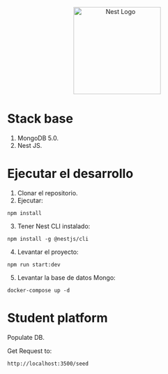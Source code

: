 <p align="center">
  <a href="http://nestjs.com/" target="blank"><img src="https://nestjs.com/img/logo-small.svg" width="200" alt="Nest Logo" /></a>
</p>

# Stack base

1. MongoDB 5.0.
2. Nest JS.

# Ejecutar el desarrollo

1. Clonar el repositorio.
2. Ejecutar:

```
npm install
```

3. Tener Nest CLI instalado:

```
npm install -g @nestjs/cli
```

4. Levantar el proyecto:

```
npm run start:dev
```

5. Levantar la base de datos Mongo:

```
docker-compose up -d
```

# Student platform

Populate DB.

Get Request to:

```
http://localhost:3500/seed
```
